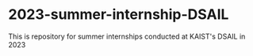 # 2023-summer-internship-DSAIL
This is repository for summer internships conducted at KAIST's DSAIL in 2023
